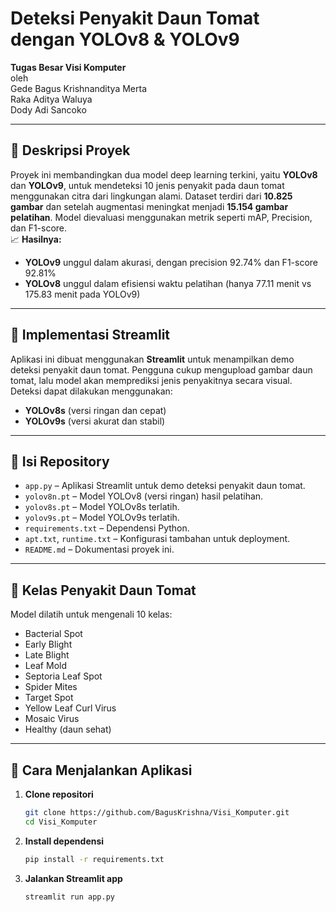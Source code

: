 # Deteksi Penyakit Daun Tomat dengan YOLOv8 & YOLOv9

**Tugas Besar Visi Komputer**  
oleh  
Gede Bagus Krishnanditya Merta  
Raka Aditya Waluya  
Dody Adi Sancoko  

---

## 📌 Deskripsi Proyek  
Proyek ini membandingkan dua model deep learning terkini, yaitu **YOLOv8** dan **YOLOv9**, untuk mendeteksi 10 jenis penyakit pada daun tomat menggunakan citra dari lingkungan alami. Dataset terdiri dari **10.825 gambar** dan setelah augmentasi meningkat menjadi **15.154 gambar pelatihan**. Model dievaluasi menggunakan metrik seperti mAP, Precision, dan F1-score.  
📈 **Hasilnya:**
- **YOLOv9** unggul dalam akurasi, dengan precision 92.74% dan F1-score 92.81%
- **YOLOv8** unggul dalam efisiensi waktu pelatihan (hanya 77.11 menit vs 175.83 menit pada YOLOv9)

---

## 🧪 Implementasi Streamlit  
Aplikasi ini dibuat menggunakan **Streamlit** untuk menampilkan demo deteksi penyakit daun tomat. Pengguna cukup mengupload gambar daun tomat, lalu model akan memprediksi jenis penyakitnya secara visual.  
Deteksi dapat dilakukan menggunakan:
- **YOLOv8s** (versi ringan dan cepat)
- **YOLOv9s** (versi akurat dan stabil)

---

## 📂 Isi Repository
- `app.py` – Aplikasi Streamlit untuk demo deteksi penyakit daun tomat.
- `yolov8n.pt` – Model YOLOv8 (versi ringan) hasil pelatihan.
- `yolov8s.pt` – Model YOLOv8s terlatih.
- `yolov9s.pt` – Model YOLOv9s terlatih.
- `requirements.txt` – Dependensi Python.
- `apt.txt`, `runtime.txt` – Konfigurasi tambahan untuk deployment.
- `README.md` – Dokumentasi proyek ini.

---

## 📸 Kelas Penyakit Daun Tomat
Model dilatih untuk mengenali 10 kelas:
- Bacterial Spot  
- Early Blight  
- Late Blight  
- Leaf Mold  
- Septoria Leaf Spot  
- Spider Mites  
- Target Spot  
- Yellow Leaf Curl Virus  
- Mosaic Virus  
- Healthy (daun sehat)

---

## 🧰 Cara Menjalankan Aplikasi

1. **Clone repositori**  
   ```bash
   git clone https://github.com/BagusKrishna/Visi_Komputer.git
   cd Visi_Komputer

2. **Install dependensi**  
   ```bash
   pip install -r requirements.txt

2. **Jalankan Streamlit app**  
   ```bash
   streamlit run app.py
